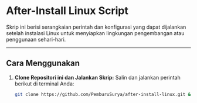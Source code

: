 # After-Install Linux Script

Skrip ini berisi serangkaian perintah dan konfigurasi yang dapat dijalankan setelah instalasi Linux untuk menyiapkan lingkungan pengembangan atau penggunaan sehari-hari.

---

## **Cara Menggunakan**

1. **Clone Repositori ini dan Jalankan Skrip:**
   Salin dan jalankan perintah berikut di terminal Anda:
   ```bash
   git clone https://github.com/PemburuSurya/after-install-linux.git && cd after-install-linux && chmod +x after-install-linux.sh && ./after-install-linux.sh
